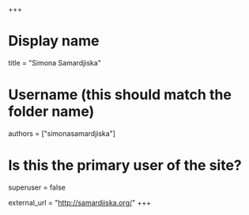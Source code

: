 +++
# Display name
title = "Simona Samardjiska"

# Username (this should match the folder name)
authors = ["simonasamardjiska"]

# Is this the primary user of the site?
superuser = false

external_url = "http://samardjiska.org/"
+++
